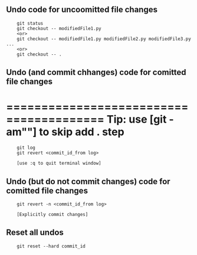 

Undo code for uncoomitted file changes
---------------------------------------
```
	git status
	git checkout -- modifiedFile1.py
	<or>
	git checkout -- modifiedFile1.py modifiedFile2.py modifiedFile3.py ...
	<or>
	git checkout -- .
```



Undo (and commit chhanges) code for comitted file changes
---------------------------------------------------------

========================================
Tip: use [git -am""] to skip add . step
========================================

```
	git log
	git revert <commit_id_from log>

	[use :q to quit terminal window]
```


Undo (but do not commit changes) code for comitted file changes
---------------------------------------------------------------
```
	git revert -n <commit_id_from log>

	[Explicitly commit changes]
```



Reset all undos
----------------
```
	git reset --hard commit_id
```
